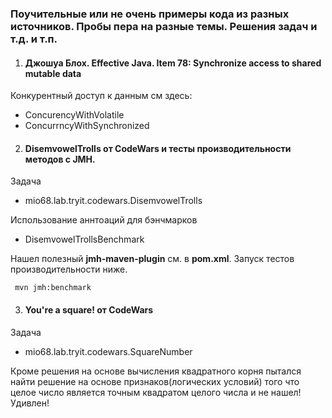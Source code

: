 ### Поучительные или не очень примеры кода из разных источников. Пробы пера на разные темы. Решения задач и т.д. и т.п.

1. #### Джошуа Блох. Effective Java. Item 78: Synchronize access to shared mutable data

Конкурентный доступ к данным см здесь: 
* ConcurencyWithVolatile
* ConcurrncyWithSynchronized

2. #### DisemvowelTrolls от CodeWars и тесты производительности методов с JMH.
   
Задача

* mio68.lab.tryit.codewars.DisemvowelTrolls

Использование аннтоаций для бэнчмарков 

* DisemvowelTrollsBenchmark
       
Нашел полезный **jmh-maven-plugin** см. в **pom.xml**. Запуск тестов производительности ниже.
   
  ` mvn jmh:benchmark`

3. #### You're a square! от CodeWars 

Задача

* mio68.lab.tryit.codewars.SquareNumber

Кроме решения на основе вычисления квадратного корня пытался 
найти решение на основе признаков(логических условий) того что 
целое число является точным квадратом целого числа и не нашел! Удивлен!
